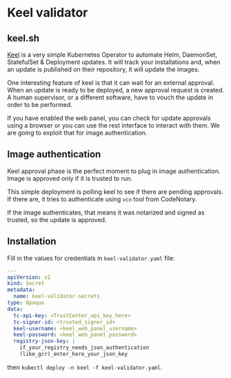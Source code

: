 # Keel validator

## keel.sh
[Keel](https://keel.sh) is a very simple Kubernetes Operator to automate Helm, DaemonSet, StatefulSet & Deployment updates.
It will track your installations and, when an update is published on their repository, it will update the images.

One interesting feature of keel is that it can wait for an external approval. When an update is ready to be deployed, a new
approval request is created. A human supervisor, or a different software, have to vouch the update in order to be performed.

If you have enabled the web panel, you can check for update approvals using a browser or you can use the rest interface to interact with them. We are going to exploit that for image authentication.

## Image authentication

Keel approval phase is the perfect moment to plug in image authentication. Image is approved only if it is trusted to run.

This simple deployment is polling keel to see if there are pending approvals. If there are, it tries to authenticate
using `vcn` tool from CodeNotary.

If the image authenticates, that means it was notarized and signed as trusted, so the update is approved.

## Installation

Fill in the values for credentials in `keel-validator.yaml` file:
```yaml
---
apiVersion: v1
kind: Secret
metadata:
  name: keel-validator-secrets
type: Opaque 
data: 
  tc-api-key: <TrustCenter_api_key_here>
  tc-signer-id: <trusted_signer_id>
  keel-username: <keel_web_panel_username>
  keel-password: <keel_web_panel_password>
  registry-json-key: |
    if_your_registry_needs_json_authentication
    (like_gcr)_enter_here_your_json_key
```

then `kubectl deploy -n keel -f keel-validator.yaml`.

